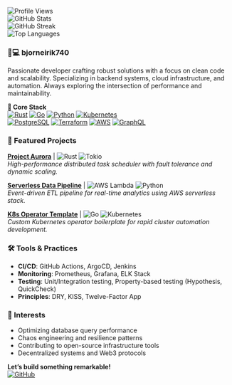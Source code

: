 ![Profile Views](https://komarev.com/ghpvc/?username=bjorneirik740&style=flat-square)  
![GitHub Stats](https://github-readme-stats.vercel.app/api?username=bjorneirik740&show_icons=true&theme=radical&include_all_commits=true)  
![GitHub Streak](https://github-readme-streak-stats.herokuapp.com/?user=bjorneirik740&theme=radical)  
![Top Languages](https://github-readme-stats.vercel.app/api/top-langs/?username=bjorneirik740&layout=compact&theme=radical&exclude_repo=static-blog-generator)  

### 👨💻 **bjorneirik740**  
Passionate developer crafting robust solutions with a focus on clean code and scalability. Specializing in backend systems, cloud infrastructure, and automation. Always exploring the intersection of performance and maintainability.  

**🎯 Core Stack**  
[![Rust](https://img.shields.io/badge/-Rust-000000?logo=rust)](https://www.rust-lang.org/)
[![Go](https://img.shields.io/badge/-Go-00ADD8?logo=go&logoColor=white)](https://go.dev/)
[![Python](https://img.shields.io/badge/-Python-3776AB?logo=python&logoColor=white)](https://www.python.org/)
[![Kubernetes](https://img.shields.io/badge/-Kubernetes-326CE5?logo=kubernetes&logoColor=white)](https://kubernetes.io/)  
[![PostgreSQL](https://img.shields.io/badge/-PostgreSQL-4169E1?logo=postgresql)](https://www.postgresql.org/)
[![Terraform](https://img.shields.io/badge/-Terraform-623CE4?logo=terraform)](https://www.terraform.io/)
[![AWS](https://img.shields.io/badge/-AWS-232F3E?logo=amazon-aws)](https://aws.amazon.com/)
[![GraphQL](https://img.shields.io/badge/-GraphQL-E10098?logo=graphql)](https://graphql.org/)  

### 📌 Featured Projects  
**[Project Aurora](https://github.com/bjorneirik740/aurora)** | ![Rust](https://img.shields.io/badge/-Rust-000000?logo=rust) ![Tokio](https://img.shields.io/badge/-Tokio-1E1E1E?logo=tokio)  
*High-performance distributed task scheduler with fault tolerance and dynamic scaling.*  

**[Serverless Data Pipeline](https://github.com/bjorneirik740/serverless-pipeline)** | ![AWS Lambda](https://img.shields.io/badge/-Lambda-FF9900?logo=aws-lambda) ![Python](https://img.shields.io/badge/-Python-3776AB?logo=python)  
*Event-driven ETL pipeline for real-time analytics using AWS serverless stack.*  

**[K8s Operator Template](https://github.com/bjorneirik740/k8s-operator)** | ![Go](https://img.shields.io/badge/-Go-00ADD8?logo=go) ![Kubernetes](https://img.shields.io/badge/-K8s-326CE5?logo=kubernetes)  
*Custom Kubernetes operator boilerplate for rapid cluster automation development.*  

### 🛠️ Tools & Practices  
- **CI/CD**: GitHub Actions, ArgoCD, Jenkins  
- **Monitoring**: Prometheus, Grafana, ELK Stack  
- **Testing**: Unit/Integration testing, Property-based testing (Hypothesis, QuickCheck)  
- **Principles**: DRY, KISS, Twelve-Factor App  

### 🌱 Interests  
- Optimizing database query performance  
- Chaos engineering and resilience patterns  
- Contributing to open-source infrastructure tools  
- Decentralized systems and Web3 protocols  

**Let’s build something remarkable!**  
[![GitHub](https://img.shields.io/badge/-@bjorneirik740-181717?logo=github)](https://github.com/bjorneirik740)
